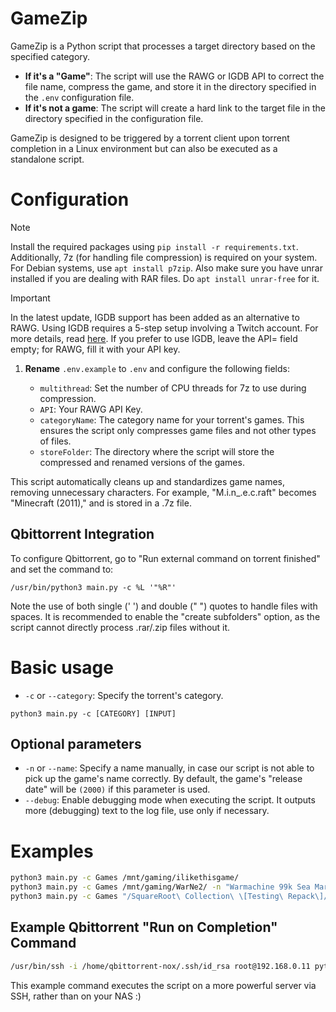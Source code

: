 # GameZip

GameZip is a Python script that processes a target directory based on the specified category.

- **If it's a "Game"**: The script will use the RAWG or IGDB API to correct the file name, compress the game, and store it in the directory specified in the `.env` configuration file.
- **If it's not a game**: The script will create a hard link to the target file in the directory specified in the configuration file.

GameZip is designed to be triggered by a torrent client upon torrent completion in a Linux environment but can also be executed as a standalone script.

# Configuration
> [!NOTE]
> Install the required packages using `pip install -r requirements.txt`. 
> Additionally, 7z (for handling file compression) is required on your system. For Debian systems, use `apt install p7zip`. Also make sure you have unrar installed if you are dealing with RAR files. Do `apt install unrar-free` for it.

> [!IMPORTANT]
> In the latest update, IGDB support has been added as an alternative to RAWG. 
> Using IGDB requires a 5-step setup involving a Twitch account. For more details, read [here](https://api-docs.igdb.com/#getting-started).
> If you prefer to use IGDB, leave the API= field empty; for RAWG, fill it with your API key.

1. **Rename** `.env.example` to `.env` and configure the following fields:

    - `multithread`: Set the number of CPU threads for 7z to use during compression.
    - `API`: Your RAWG API Key.
    - `categoryName`: The category name for your torrent's games. This ensures the script only compresses game files and not other types of files.
    - `storeFolder`: The directory where the script will store the compressed and renamed versions of the games.

This script automatically cleans up and standardizes game names, removing unnecessary characters. For example, "M.i.n_.e.c.raft" becomes "Minecraft (2011)," and is stored in a .7z file.

## Qbittorrent Integration
To configure Qbittorrent, go to "Run external command on torrent finished" and set the command to:
```
/usr/bin/python3 main.py -c %L '"%R"'
```
Note the use of both single (' ') and double (" ") quotes to handle files with spaces. It is recommended to enable the "create subfolders" option, as the script cannot directly process .rar/.zip files without it.

# Basic usage
- `-c` or `--category`: Specify the torrent's category.
```
python3 main.py -c [CATEGORY] [INPUT]
```
## Optional parameters
- `-n` or `--name`: Specify a name manually, in case our script is not able to pick up the game's name correctly. By default, the game's "release date" will be `(2000)` if this parameter is used.
- `--debug`: Enable debugging mode when executing the script. It outputs more (debugging) text to the log file, use only if necessary.

# Examples
```bash
python3 main.py -c Games /mnt/gaming/ilikethisgame/
python3 main.py -c Games /mnt/gaming/WarNe2/ -n "Warmachine 99k Sea Marine 2"
python3 main.py -c Games "/SquareRoot\ Collection\ \[Testing\ Repack\]/"
```

## Example Qbittorrent "Run on Completion" Command
```bash
/usr/bin/ssh -i /home/qbittorrent-nox/.ssh/id_rsa root@192.168.0.11 python3 /root/GameZip/main.py -c %L '"%R"'
```
This example command executes the script on a more powerful server via SSH, rather than on your NAS :)

